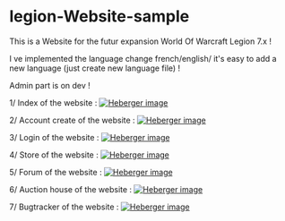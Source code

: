 # legion-Website-sample
This is a Website for the futur expansion World Of Warcraft Legion 7.x !

I ve implemented the language change french/english/ it's easy to add a new language (just create new language file) !

Admin part is on dev !

1/ Index of the website :
<a href="http://www.hostingpics.net/viewer.php?id=435051legion1.png"><img src="http://img15.hostingpics.net/thumbs/mini_435051legion1.png" alt="Heberger image" /></a>

2/ Account create of the website :
<a href="http://www.hostingpics.net/viewer.php?id=249034legion2.png"><img src="http://img15.hostingpics.net/thumbs/mini_249034legion2.png" alt="Heberger image" /></a>

3/ Login of the website :
<a href="http://www.hostingpics.net/viewer.php?id=141371legion3.png"><img src="http://img15.hostingpics.net/thumbs/mini_141371legion3.png" alt="Heberger image" /></a>

4/ Store of the website :
<a href="http://www.hostingpics.net/viewer.php?id=527744legion4.png"><img src="http://img15.hostingpics.net/thumbs/mini_527744legion4.png" alt="Heberger image" /></a>

5/ Forum of the website :
<a href="http://www.hostingpics.net/viewer.php?id=300374legion5.png"><img src="http://img15.hostingpics.net/thumbs/mini_300374legion5.png" alt="Heberger image" /></a>

6/ Auction house of the website :
<a href="http://www.hostingpics.net/viewer.php?id=789211legion6.png"><img src="http://img15.hostingpics.net/thumbs/mini_789211legion6.png" alt="Heberger image" /></a>

7/ Bugtracker of the website :
<a href="http://www.hostingpics.net/viewer.php?id=985528legion7.png"><img src="http://img15.hostingpics.net/thumbs/mini_985528legion7.png" alt="Heberger image" /></a>



